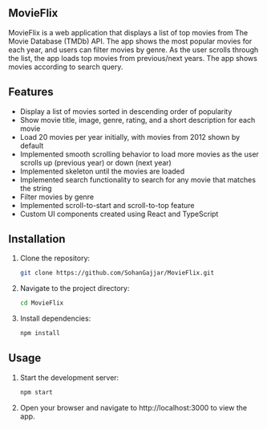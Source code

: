 ## MovieFlix
MovieFlix is a web application that displays a list of top movies from The Movie Database (TMDb) API. The app shows the most popular movies for each year, and users can filter movies by genre. As the user scrolls through the list, the app loads top movies from previous/next years. The app shows movies according to search query.

## Features
- Display a list of movies sorted in descending order of popularity
- Show movie title, image, genre, rating, and a short description for each movie
- Load 20 movies per year initially, with movies from 2012 shown by default
- Implemented smooth scrolling behavior to load more movies as the user scrolls up (previous year) or down (next year)
- Implemented skeleton until the movies are loaded
- Implemented search functionality to search for any movie that matches the string
- Filter movies by genre
- Implemented scroll-to-start and scroll-to-top feature
- Custom UI components created using React and TypeScript

## Installation
1. Clone the repository:
    ```bash
    git clone https://github.com/SohanGajjar/MovieFlix.git

2. Navigate to the project directory:
    ```bash
    cd MovieFlix

3. Install dependencies:
    ```bash
    npm install

## Usage

1. Start the development server:
     ```bash
   npm start
2. Open your browser and navigate to http://localhost:3000 to view the app.
